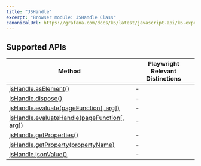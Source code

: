 ```yaml
---
title: "JSHandle"
excerpt: "Browser module: JSHandle Class"
canonicalUrl: https://grafana.com/docs/k6/latest/javascript-api/k6-experimental/browser/jshandle/
---
```


<BrowserDocsWIP/>

## Supported APIs

| Method | Playwright Relevant Distinctions |
| - |  - |
| <a href="https://playwright.dev/docs/api/class-jshandle#js-handle-as-element" target="_blank" >jsHandle.asElement()</a> | - |
| <a href="https://playwright.dev/docs/api/class-jshandle#js-handle-dispose" target="_blank" >jsHandle.dispose()</a> | - |
| <a href="https://playwright.dev/docs/api/class-jshandle#js-handle-evaluate" target="_blank" >jsHandle.evaluate(pageFunction[, arg])</a> | - |
| <a href="https://playwright.dev/docs/api/class-jshandle#js-handle-evaluate-handle" target="_blank" >jsHandle.evaluateHandle(pageFunction[, arg])</a> | - |
| <a href="https://playwright.dev/docs/api/class-jshandle#js-handle-get-properties" target="_blank" >jsHandle.getProperties()</a> | - |
| <a href="https://playwright.dev/docs/api/class-jshandle#js-handle-get-property" target="_blank" >jsHandle.getProperty(propertyName)</a> | - |
| <a href="https://playwright.dev/docs/api/class-jshandle#js-handle-json-value" target="_blank" >jsHandle.jsonValue()</a> | - |
